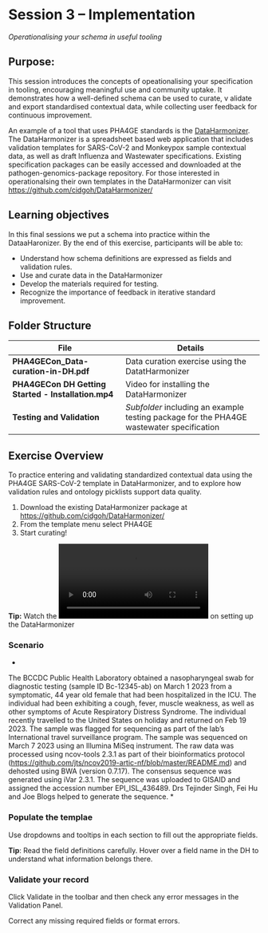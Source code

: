 # Session 3 – Implementation
*Operationalising your schema in useful tooling*

## Purpose:
This session introduces the concepts of opeationalising your specification in tooling, encouraging meaningful use and community uptake. It demonstrates how a well-defined schema can be used to curate, v alidate and export standardised contextual data, while collecting user feedback for continuous improvement.

An example of a tool that uses PHA4GE standards is the [DataHarmonizer](https://github.com/cidgoh/pathogen-genomics-package). The DataHarmonizer is a spreadsheet based web application that includes validation templates for SARS-CoV-2 and Monkeypox sample contextual data, as well as draft Influenza and Wastewater specifications. Existing specification packages can be easily accessed and downloaded at the pathogen-genomics-package repository. For those interested in operationalsing their own templates in the DataHarmonizer can visit https://github.com/cidgoh/DataHarmonizer/

## Learning objectives
In this final sessions we put a schema into practice within the DataaHaronizer. By the end of this exercise, participants will be able to:

- Understand how schema definitions are expressed as fields and validation rules.
- Use and curate data in the DataHarmonizer
- Develop the materials required for testing.
- Recognize the importance of feedback in iterative standard improvement. 

## Folder Structure
|File|Details|
|------|------------|
|**PHA4GECon_Data-curation-in-DH.pdf**|Data curation exercise using the DatatHarmonizer
|**PHA4GECon DH Getting Started - Installation.mp4**|Video for installing the DataHarmonizer|
|**Testing and Validation**|*Subfolder* including an example testing package for the PHA4GE wastewater specification|


## Exercise Overview
To practice entering and validating standardized contextual data using the PHA4GE SARS-CoV-2 template in DataHarmonizer, and to explore how validation rules and ontology picklists support data quality.

1. Download the existing DataHarmonizer package at https://github.com/cidgoh/DataHarmonizer/
2. From the template menu select PHA4GE
3. Start curating!

**Tip:** Watch the ![video](https://github.com/cidgoh/specification-development-training/blob/main/training/workshop/PHA4GECon-2025/3_implementation/PHA4GECon%20DH%20Getting%20Started%20-%20Installation%20(1).mp4) on setting up the DataHarmonizer

### Scenario
*
The BCCDC Public Health Laboratory obtained a nasopharyngeal swab for diagnostic testing (sample ID Bc-12345-ab) on March 1 2023 from a symptomatic, 44 year old female that had been hospitalized in the ICU. The individual had been exhibiting a cough, fever, muscle weakness, as well as other symptoms of Acute Respiratory Distress Syndrome.
The individual recently travelled to the United States on holiday and returned on Feb 19 2023. The sample was flagged for sequencing as part of the lab’s International travel surveillance program. The sample was sequenced on March 7 2023 using an Illumina MiSeq instrument. The raw data was processed using ncov-tools 2.3.1 as part of their bioinformatics protocol (https://github.com/jts/ncov2019-artic-nf/blob/master/README.md) and dehosted using BWA (version 0.7.17). The consensus sequence was generated using iVar 2.3.1. The sequence was uploaded to GISAID and assigned the accession number EPI_ISL_436489. Drs Tejinder Singh, Fei Hu and Joe Blogs helped to generate the sequence.
*

### Populate the templae
Use dropdowns and tooltips in each section to fill out the appropriate fields.

**Tip**: Read the field definitions carefully. Hover over a field name in the DH to understand what information belongs there.


### Validate your record
Click Validate in the toolbar and then check any error messages in the Validation Panel.

Correct any missing required fields or format errors.
